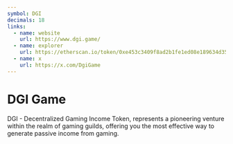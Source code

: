 ```yaml
---
symbol: DGI
decimals: 18
links:
  - name: website
    url: https://www.dgi.game/
  - name: explorer
    url: https://etherscan.io/token/0xe453c3409f8ad2b1fe1ed08e189634d359705a5b
  - name: x
    url: https://x.com/DgiGame
---
```


# DGI Game

DGI - Decentralized Gaming Income Token, represents a pioneering venture within the realm of gaming guilds, offering you the most effective way to generate passive income from gaming.
